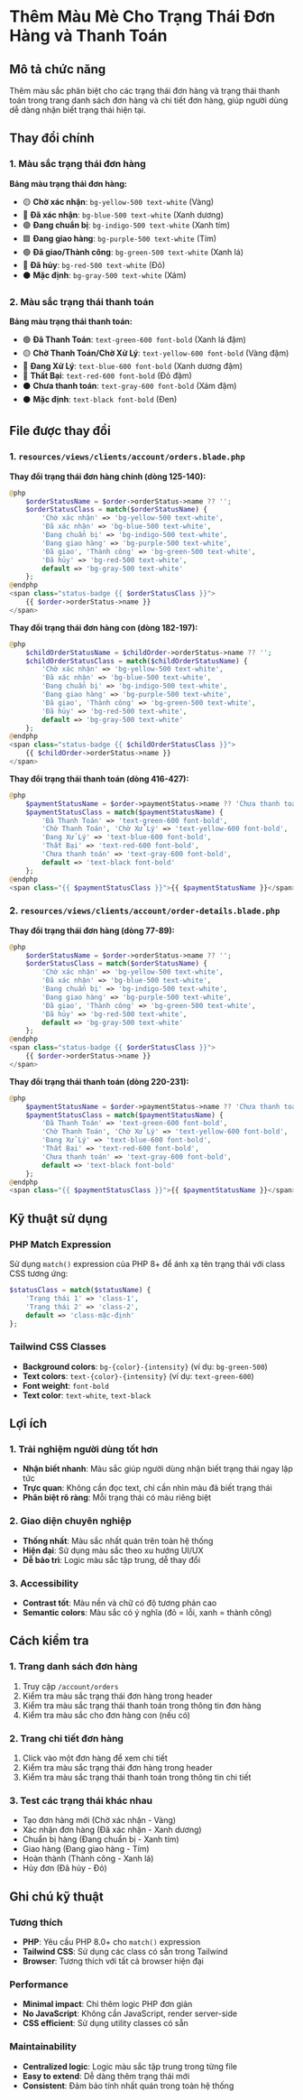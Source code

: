 # Thêm Màu Mè Cho Trạng Thái Đơn Hàng và Thanh Toán

## Mô tả chức năng
Thêm màu sắc phân biệt cho các trạng thái đơn hàng và trạng thái thanh toán trong trang danh sách đơn hàng và chi tiết đơn hàng, giúp người dùng dễ dàng nhận biết trạng thái hiện tại.

## Thay đổi chính

### 1. Màu sắc trạng thái đơn hàng

**Bảng màu trạng thái đơn hàng:**
- 🟡 **Chờ xác nhận**: `bg-yellow-500 text-white` (Vàng)
- 🔵 **Đã xác nhận**: `bg-blue-500 text-white` (Xanh dương)
- 🟣 **Đang chuẩn bị**: `bg-indigo-500 text-white` (Xanh tím)
- 🟪 **Đang giao hàng**: `bg-purple-500 text-white` (Tím)
- 🟢 **Đã giao/Thành công**: `bg-green-500 text-white` (Xanh lá)
- 🔴 **Đã hủy**: `bg-red-500 text-white` (Đỏ)
- ⚫ **Mặc định**: `bg-gray-500 text-white` (Xám)

### 2. Màu sắc trạng thái thanh toán

**Bảng màu trạng thái thanh toán:**
- 🟢 **Đã Thanh Toán**: `text-green-600 font-bold` (Xanh lá đậm)
- 🟡 **Chờ Thanh Toán/Chờ Xử Lý**: `text-yellow-600 font-bold` (Vàng đậm)
- 🔵 **Đang Xử Lý**: `text-blue-600 font-bold` (Xanh dương đậm)
- 🔴 **Thất Bại**: `text-red-600 font-bold` (Đỏ đậm)
- ⚫ **Chưa thanh toán**: `text-gray-600 font-bold` (Xám đậm)
- ⚫ **Mặc định**: `text-black font-bold` (Đen)

## File được thay đổi

### 1. `resources/views/clients/account/orders.blade.php`

**Thay đổi trạng thái đơn hàng chính (dòng 125-140):**
```php
@php
    $orderStatusName = $order->orderStatus->name ?? '';
    $orderStatusClass = match($orderStatusName) {
        'Chờ xác nhận' => 'bg-yellow-500 text-white',
        'Đã xác nhận' => 'bg-blue-500 text-white',
        'Đang chuẩn bị' => 'bg-indigo-500 text-white',
        'Đang giao hàng' => 'bg-purple-500 text-white',
        'Đã giao', 'Thành công' => 'bg-green-500 text-white',
        'Đã hủy' => 'bg-red-500 text-white',
        default => 'bg-gray-500 text-white'
    };
@endphp
<span class="status-badge {{ $orderStatusClass }}">
    {{ $order->orderStatus->name }}
</span>
```

**Thay đổi trạng thái đơn hàng con (dòng 182-197):**
```php
@php
    $childOrderStatusName = $childOrder->orderStatus->name ?? '';
    $childOrderStatusClass = match($childOrderStatusName) {
        'Chờ xác nhận' => 'bg-yellow-500 text-white',
        'Đã xác nhận' => 'bg-blue-500 text-white',
        'Đang chuẩn bị' => 'bg-indigo-500 text-white',
        'Đang giao hàng' => 'bg-purple-500 text-white',
        'Đã giao', 'Thành công' => 'bg-green-500 text-white',
        'Đã hủy' => 'bg-red-500 text-white',
        default => 'bg-gray-500 text-white'
    };
@endphp
<span class="status-badge {{ $childOrderStatusClass }}">
    {{ $childOrder->orderStatus->name }}
</span>
```

**Thay đổi trạng thái thanh toán (dòng 416-427):**
```php
@php
    $paymentStatusName = $order->paymentStatus->name ?? 'Chưa thanh toán';
    $paymentStatusClass = match($paymentStatusName) {
        'Đã Thanh Toán' => 'text-green-600 font-bold',
        'Chờ Thanh Toán', 'Chờ Xử Lý' => 'text-yellow-600 font-bold',
        'Đang Xử Lý' => 'text-blue-600 font-bold',
        'Thất Bại' => 'text-red-600 font-bold',
        'Chưa thanh toán' => 'text-gray-600 font-bold',
        default => 'text-black font-bold'
    };
@endphp
<span class="{{ $paymentStatusClass }}">{{ $paymentStatusName }}</span>
```

### 2. `resources/views/clients/account/order-details.blade.php`

**Thay đổi trạng thái đơn hàng (dòng 77-89):**
```php
@php
    $orderStatusName = $order->orderStatus->name ?? '';
    $orderStatusClass = match($orderStatusName) {
        'Chờ xác nhận' => 'bg-yellow-500 text-white',
        'Đã xác nhận' => 'bg-blue-500 text-white',
        'Đang chuẩn bị' => 'bg-indigo-500 text-white',
        'Đang giao hàng' => 'bg-purple-500 text-white',
        'Đã giao', 'Thành công' => 'bg-green-500 text-white',
        'Đã hủy' => 'bg-red-500 text-white',
        default => 'bg-gray-500 text-white'
    };
@endphp
<span class="status-badge {{ $orderStatusClass }}">
    {{ $order->orderStatus->name }}
</span>
```

**Thay đổi trạng thái thanh toán (dòng 220-231):**
```php
@php
    $paymentStatusName = $order->paymentStatus->name ?? 'Chưa thanh toán';
    $paymentStatusClass = match($paymentStatusName) {
        'Đã Thanh Toán' => 'text-green-600 font-bold',
        'Chờ Thanh Toán', 'Chờ Xử Lý' => 'text-yellow-600 font-bold',
        'Đang Xử Lý' => 'text-blue-600 font-bold',
        'Thất Bại' => 'text-red-600 font-bold',
        'Chưa thanh toán' => 'text-gray-600 font-bold',
        default => 'text-black font-bold'
    };
@endphp
<span class="{{ $paymentStatusClass }}">{{ $paymentStatusName }}</span>
```

## Kỹ thuật sử dụng

### PHP Match Expression
Sử dụng `match()` expression của PHP 8+ để ánh xạ tên trạng thái với class CSS tương ứng:

```php
$statusClass = match($statusName) {
    'Trạng thái 1' => 'class-1',
    'Trạng thái 2' => 'class-2',
    default => 'class-mặc-định'
};
```

### Tailwind CSS Classes
- **Background colors**: `bg-{color}-{intensity}` (ví dụ: `bg-green-500`)
- **Text colors**: `text-{color}-{intensity}` (ví dụ: `text-green-600`)
- **Font weight**: `font-bold`
- **Text color**: `text-white`, `text-black`

## Lợi ích

### 1. Trải nghiệm người dùng tốt hơn
- **Nhận biết nhanh**: Màu sắc giúp người dùng nhận biết trạng thái ngay lập tức
- **Trực quan**: Không cần đọc text, chỉ cần nhìn màu đã biết trạng thái
- **Phân biệt rõ ràng**: Mỗi trạng thái có màu riêng biệt

### 2. Giao diện chuyên nghiệp
- **Thống nhất**: Màu sắc nhất quán trên toàn hệ thống
- **Hiện đại**: Sử dụng màu sắc theo xu hướng UI/UX
- **Dễ bảo trì**: Logic màu sắc tập trung, dễ thay đổi

### 3. Accessibility
- **Contrast tốt**: Màu nền và chữ có độ tương phản cao
- **Semantic colors**: Màu sắc có ý nghĩa (đỏ = lỗi, xanh = thành công)

## Cách kiểm tra

### 1. Trang danh sách đơn hàng
1. Truy cập `/account/orders`
2. Kiểm tra màu sắc trạng thái đơn hàng trong header
3. Kiểm tra màu sắc trạng thái thanh toán trong thông tin đơn hàng
4. Kiểm tra màu sắc cho đơn hàng con (nếu có)

### 2. Trang chi tiết đơn hàng
1. Click vào một đơn hàng để xem chi tiết
2. Kiểm tra màu sắc trạng thái đơn hàng trong header
3. Kiểm tra màu sắc trạng thái thanh toán trong thông tin chi tiết

### 3. Test các trạng thái khác nhau
- Tạo đơn hàng mới (Chờ xác nhận - Vàng)
- Xác nhận đơn hàng (Đã xác nhận - Xanh dương)
- Chuẩn bị hàng (Đang chuẩn bị - Xanh tím)
- Giao hàng (Đang giao hàng - Tím)
- Hoàn thành (Thành công - Xanh lá)
- Hủy đơn (Đã hủy - Đỏ)

## Ghi chú kỹ thuật

### Tương thích
- **PHP**: Yêu cầu PHP 8.0+ cho `match()` expression
- **Tailwind CSS**: Sử dụng các class có sẵn trong Tailwind
- **Browser**: Tương thích với tất cả browser hiện đại

### Performance
- **Minimal impact**: Chỉ thêm logic PHP đơn giản
- **No JavaScript**: Không cần JavaScript, render server-side
- **CSS efficient**: Sử dụng utility classes có sẵn

### Maintainability
- **Centralized logic**: Logic màu sắc tập trung trong từng file
- **Easy to extend**: Dễ dàng thêm trạng thái mới
- **Consistent**: Đảm bảo tính nhất quán trong toàn hệ thống
